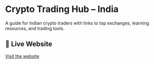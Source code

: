 # Crypto Trading Hub – India

A guide for Indian crypto traders with links to top exchanges, learning resources, and trading tools.

## 🚀 Live Website

[Visit the website](https://hejhdiss.github.io/crypto-learn/)
